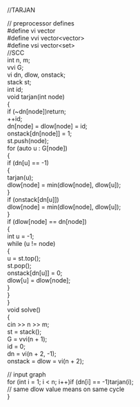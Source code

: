//TARJAN  
  
// preprocessor defines  
#define vi vector<int>  
#define vvi vector<vector<int>>  
#define vsi vector<set<int>>  
//SCC  
int n, m;  
vvi G;  
vi dn, dlow, onstack;  
stack<int> st;  
int id;  
void tarjan(int node)  
{  
    if (~dn[node])return;  
    ++id;  
    dn[node] = dlow[node] = id;  
    onstack[dn[node]] = 1;  
    st.push(node);  
    for (auto u : G[node])  
    {  
       if (dn[u] == -1)  
       {  
          tarjan(u);  
          dlow[node] = min(dlow[node], dlow[u]);  
       }  
       if (onstack[dn[u]])  
          dlow[node] = min(dlow[node], dlow[u]);  
    }  
    if (dlow[node] == dn[node])  
    {  
       int u = -1;  
       while (u != node)  
       {  
          u = st.top();  
          st.pop();  
          onstack[dn[u]] = 0;  
          dlow[u] = dlow[node];  
       }  
    }  
}  
void solve()  
{  
    cin >> n >> m;  
    st = stack<int>();  
    G = vvi(n + 1);  
    id = 0;  
    dn = vi(n + 2, -1);  
    onstack = dlow = vi(n + 2);  
  
// input graph  
    for (int i = 1; i < n; i++)if (dn[i] == -1)tarjan(i);  
// same dlow value means on same cycle  
}